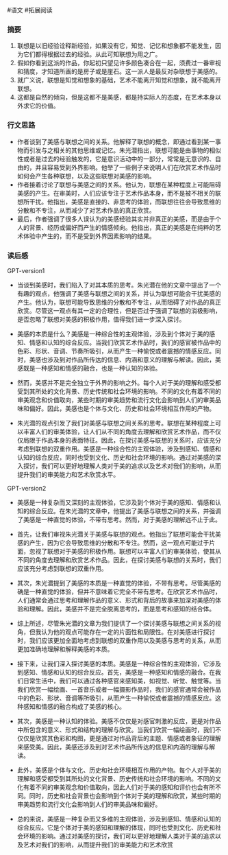 #语文 #拓展阅读 
### 摘要
1. 联想是以旧经验诠释新经验，如果没有它，知觉、记忆和想象都不能发生，因为它们都得根据过去的经验。从此可知联想为用之广。
2. 假如你看到这派的作品，你起初只望见许多颜色凑合在一起，须费过一番审视和猜度，才知道所画的是房子或是崖石。这一派人是最反对杂联想于美感的。
3. 就广义说，联想是知觉和想象的基础，艺术不能离开知觉和想象，就不能离开联想。
4. 这都是自然的倾向，但是这都不是美感，都是持实际人的态度，在艺术本身以外求它的价值。
### 行文思路
- 作者谈到了美感与联想之间的关系。他解释了联想的概念，即通过看到某一事物而引发与之相关的其他思维或记忆。朱光潜指出，联想可能是由事物的相似性或者是过去的经验触发的，它是意识活动中的一部分，常常是无意识的、自由的，并且容易受到外界影响。他举了一些例子来说明人们在欣赏艺术作品时如何会产生各种联想，以及这些联想对美感的影响。
- 作者接着讨论了联想与美感之间的关系。他认为，联想在某种程度上可能阻碍美感的产生。在审美时，人们应该专注于艺术作品本身，而不是被不相关的联想所干扰。他指出，美感是直接的、非思考的体验，而联想往往会导致思维的分散和不专注，从而减少了对艺术作品的真正欣赏。
- 最后，作者强调了很多人误认为的美感经验其实并非真正的美感，而是由于个人的背景、经历或偏好而产生的情感倾向。他指出，真正的美感是在纯粹的艺术体验中产生的，而不是受到外界因素影响的结果。
### 读后感

GPT-version1
- 当谈到美感时，我们陷入了对其本质的思考。朱光潜在他的文章中提出了一个有趣的观点，他强调了美感与联想之间的关系，并认为联想可能会干扰美感的产生。他认为，联想可能导致思维的分散和不专注，从而阻碍了对作品的真正欣赏。尽管这一观点有其一定的合理性，但是否过于强调了联想的消极影响，是否忽略了联想对美感的积极作用，值得我们进一步深入探讨。

- 美感的本质是什么？美感是一种综合性的主观体验，涉及到个体对于美的感知、情感和认知的综合反应。当我们欣赏艺术作品时，我们的感官被作品中的色彩、形状、音调、节奏所吸引，从而产生一种愉悦或者震撼的情感反应。同时，美感也涉及到对作品所传达的信息、内涵和意义的理解与解读。因此，美感既是一种感知和情感的融合，也是一种认知的体验。

- 然而，美感并不是完全独立于外界的影响之外。每个人对于美的理解和感受都受到其所处的文化背景、历史传统和社会环境的影响。不同的文化有着不同的审美观念和价值取向，某些时期的审美趋势和流行文化会影响到人们的审美品味和偏好。因此，美感也是个体与文化、历史和社会环境相互作用的产物。

- 朱光潜的观点引发了我们对美感与联想之间关系的思考。联想在某种程度上可以丰富人们的审美体验，让人们从不同的角度去理解和欣赏艺术作品，而不仅仅局限于作品本身的表面特征。因此，在探讨美感与联想的关系时，应该充分考虑到联想的双重作用。美感是一种综合性的主观体验，涉及到感知、情感和认知的综合反应，同时也受到文化、历史和社会环境的影响。通过对美感的深入探讨，我们可以更好地理解人类对于美的追求以及艺术对我们的影响，从而提升我们的审美能力和艺术欣赏水平。


GPT-version2
- 美感是一种复杂而又深刻的主观体验，它涉及到个体对于美的感知、情感和认知的综合反应。在朱光潜的文章中，他提出了美感与联想之间的关系，并强调了美感是一种直觉的体验，不带有思考。然而，对于美感的理解远不止于此。

- 首先，让我们审视朱光潜关于美感与联想的观点。他指出了联想可能会干扰美感的产生，因为它会导致思维的分散和不专注。然而，这一观点可能过于片面，忽视了联想对于美感的积极作用。联想可以丰富人们的审美体验，使其从不同的角度去理解和欣赏艺术作品。因此，在探讨美感与联想的关系时，我们应该充分考虑到联想的双重作用。

- 其次，朱光潜提到了美感的本质是一种直觉的体验，不带有思考。尽管美感的确是一种直觉的体验，但并不意味着它完全不带有思考。在欣赏艺术作品时，人们通常会通过思考和理解作品的意义、形式和背后的故事来加深对美感的体验和理解。因此，美感并不是完全脱离思考的，而是思考和感知的结合体。

- 综上所述，尽管朱光潜的文章为我们提供了一个探讨美感与联想之间关系的视角，但我认为他的观点可能存在一定的片面性和局限性。在对美感进行探讨时，我们应该更加全面地考虑到联想的双重作用以及美感与思考的关系，从而更加准确地理解和解释美感的本质。

- 接下来，让我们深入探讨美感的本质。美感是一种综合性的主观体验，它涉及到感知、情感和认知的综合反应。首先，美感是一种感知和情感的融合。在我们日常生活中，我们可以通过各种感官来感知美，如视觉、听觉、触觉等。当我们欣赏一幅绘画、一首音乐或者一幅摄影作品时，我们的感官通常会被作品中的色彩、形状、音调等所吸引，从而产生一种愉悦或者震撼的情感反应。这种感知和情感的融合构成了美感的核心。

- 其次，美感是一种认知的体验。美感不仅仅是对感官刺激的反应，更是对作品中所包含的意义、形式和结构的理解与欣赏。当我们欣赏一幅绘画时，我们不仅仅是欣赏其色彩和构图，更是通过对作品背后的主题、情感或者象征的理解来感受美。因此，美感还涉及到对艺术作品所传达的信息和内涵的理解与解读。

- 此外，美感是个体与文化、历史和社会环境相互作用的产物。每个人对于美的理解和感受都受到其所处的文化背景、历史传统和社会环境的影响。不同的文化有着不同的审美观念和价值取向，因此人们对于美的感知和评价也会有所不同。同时，历史和社会背景也会影响到个体对于美的理解和欣赏，某些时期的审美趋势和流行文化会影响到人们的审美品味和偏好。

- 总的来说，美感是一种复杂而又多维的主观体验，涉及到感知、情感和认知的综合反应。它是个体对于美的感知和理解的体现，同时也受到文化、历史和社会环境的影响。通过对美感的探讨，我们可以更好地理解人类对于美的追求以及艺术对我们的影响，从而提升我们的审美能力和艺术欣赏